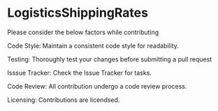 # LogisticsShippingRates

Please consider the below factors while contributing

Code Style:
Maintain a consistent code style for readability.

Testing:
Thoroughly test your changes before submitting a pull request

Isssue Tracker:
Check the Issue Tracker for tasks.

Code Review:
All contribution undergo a code review process.

Licensing:
Contributions are licendsed.
